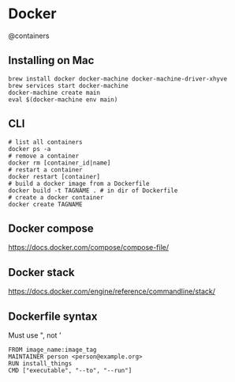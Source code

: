 # Docker
@containers

Installing on Mac
-----------------
	brew install docker docker-machine docker-machine-driver-xhyve
	brew services start docker-machine
	docker-machine create main
	eval $(docker-machine env main)


CLI
---

	# list all containers
	docker ps -a
	# remove a container
	docker rm [container_id|name]
	# restart a container
	docker restart [container]
	# build a docker image from a Dockerfile
	docker build -t TAGNAME . # in dir of Dockerfile
	# create a docker container
	docker create TAGNAME


Docker compose
--------------

<https://docs.docker.com/compose/compose-file/>

Docker stack
------------

<https://docs.docker.com/engine/reference/commandline/stack/>


Dockerfile syntax
-----------------

Must use ", not '

	FROM image_name:image_tag
	MAINTAINER person <person@example.org>
	RUN install_things
	CMD ["executable", "--to", "--run"]

